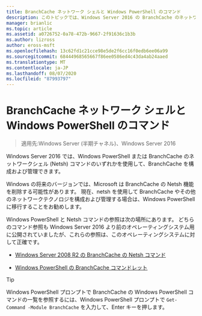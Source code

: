 ```yaml
---
title: BranchCache ネットワーク シェルと Windows PowerShell のコマンド
description: このトピックでは、Windows Server 2016 の BranchCache のネットワークシェルと Windows PowerShell コマンドリファレンスリソースへのリンクを示します。
manager: brianlic
ms.topic: article
ms.assetid: a0726752-0a78-472b-9667-2f91636c1b3b
ms.author: lizross
author: eross-msft
ms.openlocfilehash: 13c62fd1c21cce98e5de2f6cc16f0edb6ee06a99
ms.sourcegitcommit: 68444968565667f86ee0586ed4c43da4ab24aaed
ms.translationtype: MT
ms.contentlocale: ja-JP
ms.lasthandoff: 08/07/2020
ms.locfileid: "87993797"
---
```

# <a name="branchcache-network-shell-and-windows-powershell-commands"></a>BranchCache ネットワーク シェルと Windows PowerShell のコマンド

>適用先:Windows Server (半期チャネル)、Windows Server 2016

Windows Server 2016 では、Windows PowerShell または BranchCache のネットワークシェル (Netsh) コマンドのいずれかを使用して、BranchCache を構成および管理できます。

Windows の将来のバージョンでは、Microsoft は BranchCache の Netsh 機能を削除する可能性があります。 現在、netsh を使用して BranchCache やその他のネットワークテクノロジを構成および管理する場合は、Windows PowerShell に移行することをお勧めします。

Windows PowerShell と Netsh コマンドの参照は次の場所にあります。 どちらのコマンド参照も Windows Server 2016 より前のオペレーティングシステム用に公開されていましたが、これらの参照は、このオペレーティングシステムに対して正確です。

-   [Windows Server 2008 R2 の BranchCache の Netsh コマンド](/previous-versions/windows/it-pro/windows-server-2008-R2-and-2008/dd979561(v=ws.10))

-   [Windows PowerShell の BranchCache コマンドレット](/powershell/module/branchcache/?view=win10-ps)

> [!TIP]
> Windows PowerShell プロンプトで BranchCache の Windows PowerShell コマンドの一覧を参照するには、Windows PowerShell プロンプトで `Get-Command -Module BranchCache` を入力して、Enter キーを押します。
